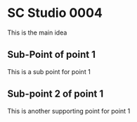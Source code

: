 # SC Studio 0004

This is the main idea

## Sub-Point of point 1

This is a sub point for point 1
## Sub-point 2 of point 1
This is another supporting point for point 1
